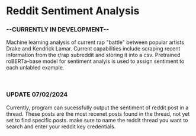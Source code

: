 <html>
  
<h1>Reddit Sentiment Analysis</h1>
<h3>--CURRENTLY IN DEVELOPMENT--</h3>
<p>Machine learning analysis of current rap "battle" between popular artists Drake and Kendrick Lamar. Current capabilities include scraping recent information from the r/rap subreddit and storing it into a csv. Pretrained roBERTa-base model for sentiment analyis is used to assign sentiment to each unlabled example.</p>

<br>
<h3>UPDATE 07/02/2024</h3>
<p>Currently, program can sucessfully output the sentiment of reddit post in a thread. These posts are the most recenet posts found in the thread, not yet
set to find specific posts. make sure to name the reddit thread you want to search and enter your reddit key credentials.</p>

  
</html>

